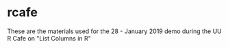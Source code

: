 # rcafe
These are the materials used for the 28 - January 2019 demo during the UU R Cafe on "List Columns in R"
